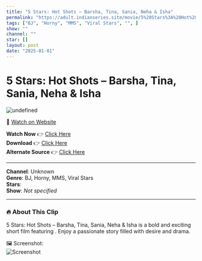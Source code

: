 ```yaml
---
title: "5 Stars: Hot Shots – Barsha, Tina, Sania, Neha & Isha"
permalink: "https://adult.indianseries.site/movie/5%20Stars%3A%20Hot%20Shots%20%E2%80%93%20Barsha%2C%20Tina%2C%20Sania%2C%20Neha%20%26%20Isha"
tags: ["BJ", "Horny", "MMS", "Viral Stars", "", ]
show: ""
channel: ""
star: []
layout: post
date: "2025-01-01"
---
```


# 5 Stars: Hot Shots – Barsha, Tina, Sania, Neha & Isha

![undefined](https://desisins.com/wp-content/uploads/2024/09/Hot-Shots-DesiSins.com_.jpg)

🔗 [Watch on Website](https://adult.indianseries.site/movie/5%20Stars%3A%20Hot%20Shots%20%E2%80%93%20Barsha%2C%20Tina%2C%20Sania%2C%20Neha%20%26%20Isha)

**Watch Now** 👉 [Click Here](https://adult.indianseries.site/movie/5%20Stars%3A%20Hot%20Shots%20%E2%80%93%20Barsha%2C%20Tina%2C%20Sania%2C%20Neha%20%26%20Isha)  
**Download** 👉 [Click Here](https://adult.indianseries.site/movie/5%20Stars%3A%20Hot%20Shots%20%E2%80%93%20Barsha%2C%20Tina%2C%20Sania%2C%20Neha%20%26%20Isha)  
**Alternate Source** 👉 [Click Here](https://adult.indianseries.site/movie/5%20Stars%3A%20Hot%20Shots%20%E2%80%93%20Barsha%2C%20Tina%2C%20Sania%2C%20Neha%20%26%20Isha)

---

**Channel**: Unknown  
**Genre**: BJ, Horny, MMS, Viral Stars  
**Stars**:   
**Show**: *Not specified*

---

### 🔥 About This Clip

5 Stars: Hot Shots – Barsha, Tina, Sania, Neha & Isha is a bold and exciting short film featuring . Enjoy a passionate story filled with desire and drama.
 
🖼️ Screenshot:  
![Screenshot](https://desisins.com/wp-content/uploads/2024/09/Hot-Shots-DesiSins.com_.jpg)

